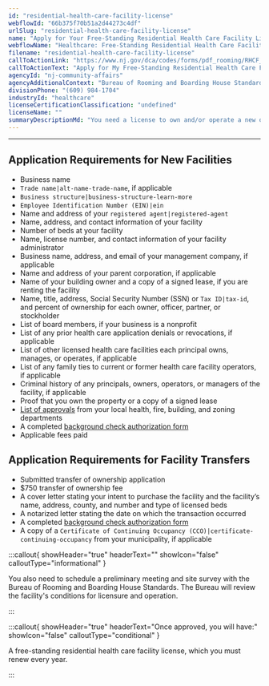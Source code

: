 ```yaml
---
id: "residential-health-care-facility-license"
webflowId: "66b375f70b51a2d44273c4df"
urlSlug: "residential-health-care-facility-license"
name: "Apply for Your Free-Standing Residential Health Care Facility License"
webflowName: "Healthcare: Free-Standing Residential Health Care Facility"
filename: "residential-health-care-facility-license"
callToActionLink: "https://www.nj.gov/dca/codes/forms/pdf_rooming/RHCF_app.pdf"
callToActionText: "Apply for My Free-Standing Residential Health Care Facility License"
agencyId: "nj-community-affairs"
agencyAdditionalContext: "Bureau of Rooming and Boarding House Standards"
divisionPhone: "(609) 984-1704"
industryId: "healthcare"
licenseCertificationClassification: "undefined"
licenseName: ""
summaryDescriptionMd: "You need a license to own and/or operate a new or existing `free-standing residential health care facility|residential-health-care-facility`."
---
```


---

## Application Requirements for New Facilities

- Business name
- `Trade name|alt-name-trade-name`, if applicable
- `Business structure|business-structure-learn-more`
- `Employee Identification Number (EIN)|ein`
- Name and address of your `registered agent|registered-agent`
- Name, address, and contact information of your facility
- Number of beds at your facility
- Name, license number, and contact information of your facility administrator
- Business name, address, and email of your management company, if applicable
- Name and address of your parent corporation, if applicable
- Name of your building owner and a copy of a signed lease, if you are renting the facility
- Name, title, address, Social Security Number (SSN) or `Tax ID|tax-id`, and percent of ownership for each owner, officer, partner, or stockholder
- List of board members, if your business is a nonprofit
- List of any prior health care application denials or revocations, if applicable
- List of other licensed health care facilities each principal owns, manages, or operates, if applicable
- List of any family ties to current or former health care facility operators, if applicable
- Criminal history of any principals, owners, operators, or managers of the facility, if applicable
- Proof that you own the property or a copy of a signed lease
- [List of approvals](https://www.nj.gov/dca/codes/forms/pdf_rooming/RHCF_app_attach.pdf) from your local health, fire, building, and zoning departments
- A completed [background check authorization form](https://www.nj.gov/dca/codes/forms/pdf_rooming/Notice_Auth.pdf)
- Applicable fees paid

## Application Requirements for Facility Transfers

- Submitted transfer of ownership application
- $750 transfer of ownership fee
- A cover letter stating your intent to purchase the facility and the facility’s name, address, county, and number and type of licensed beds
- A notarized letter stating the date on which the transaction occurred
- A completed [background check authorization form](https://www.nj.gov/dca/codes/forms/pdf_rooming/Notice_Auth.pdf)
- A copy of a `Certificate of Continuing Occupancy (CCO)|certificate-continuing-occupancy` from your municipality, if applicable

:::callout{ showHeader="true" headerText="" showIcon="false" calloutType="informational" }

You also need to schedule a preliminary meeting and site survey with the Bureau of Rooming and Boarding House Standards. The Bureau will review the facility's conditions for licensure and operation.

:::

:::callout{ showHeader="true" headerText="Once approved, you will have:" showIcon="false" calloutType="conditional" }

A free-standing residential health care facility license, which you must renew every year.

:::
